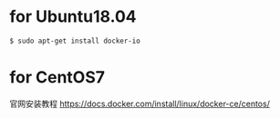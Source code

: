# for Ubuntu18.04

```bash
$ sudo apt-get install docker-io
```

# for CentOS7

官网安装教程 https://docs.docker.com/install/linux/docker-ce/centos/
